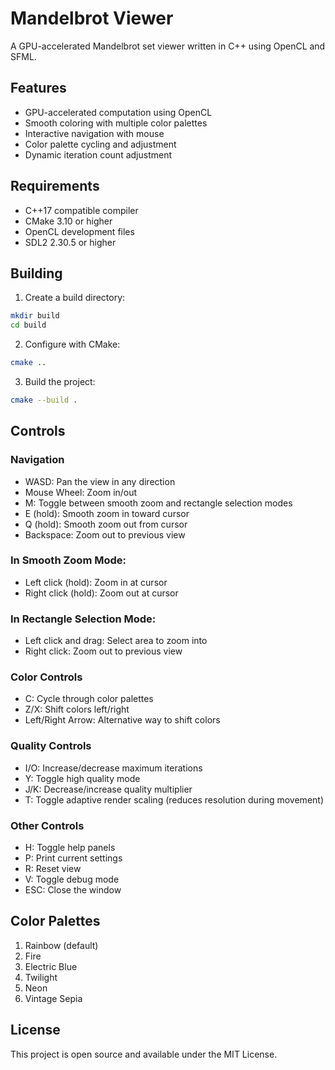 # Mandelbrot Viewer

A GPU-accelerated Mandelbrot set viewer written in C++ using OpenCL and SFML.

## Features

- GPU-accelerated computation using OpenCL
- Smooth coloring with multiple color palettes
- Interactive navigation with mouse
- Color palette cycling and adjustment
- Dynamic iteration count adjustment

## Requirements

- C++17 compatible compiler
- CMake 3.10 or higher
- OpenCL development files
- SDL2 2.30.5 or higher

## Building

1. Create a build directory:
```bash
mkdir build
cd build
```

2. Configure with CMake:
```bash
cmake ..
```

3. Build the project:
```bash
cmake --build .
```

## Controls

### Navigation
- WASD: Pan the view in any direction
- Mouse Wheel: Zoom in/out
- M: Toggle between smooth zoom and rectangle selection modes
- E (hold): Smooth zoom in toward cursor
- Q (hold): Smooth zoom out from cursor
- Backspace: Zoom out to previous view

### In Smooth Zoom Mode:
- Left click (hold): Zoom in at cursor
- Right click (hold): Zoom out at cursor

### In Rectangle Selection Mode:
- Left click and drag: Select area to zoom into
- Right click: Zoom out to previous view

### Color Controls
- C: Cycle through color palettes
- Z/X: Shift colors left/right
- Left/Right Arrow: Alternative way to shift colors

### Quality Controls
- I/O: Increase/decrease maximum iterations
- Y: Toggle high quality mode
- J/K: Decrease/increase quality multiplier
- T: Toggle adaptive render scaling (reduces resolution during movement)

### Other Controls
- H: Toggle help panels
- P: Print current settings
- R: Reset view
- V: Toggle debug mode
- ESC: Close the window

## Color Palettes

1. Rainbow (default)
2. Fire
3. Electric Blue
4. Twilight
5. Neon
6. Vintage Sepia

## License

This project is open source and available under the MIT License. 

